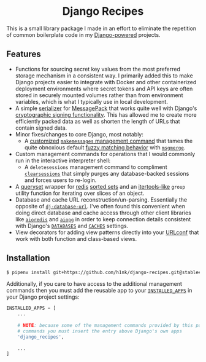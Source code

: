 <div align="center">

# Django Recipes

</div>

This is a small library package I made in an effort to eliminate the repetition of common boilerplate code in my [Django-powered](https://www.djangoproject.com/) projects.

## Features

- Functions for sourcing secret key values from the most preferred storage mechanism in a consistent way. I primarily added this to make Django projects easier to integrate with Docker and other containerized deployment environments where secret tokens and API keys are often stored in securely mounted volumes rather than from environment variables, which is what I typically use in local development.
- A simple [serializer](https://docs.djangoproject.com/en/stable/topics/serialization/) for [MessagePack](https://msgpack.org/) that works quite well with Django's [cryptographic signing functionality](https://docs.djangoproject.com/en/stable/topics/signing/). This has allowed me to create more efficiently packed data as well as shorten the length of URLs that contain signed data.
- Minor fixes/changes to core Django, most notably:
    - A [customized](https://docs.djangoproject.com/en/stable/topics/i18n/translation/#customizing-makemessages) [`makemessages` management command](https://docs.djangoproject.com/en/stable/ref/django-admin/#django-admin-makemessages) that tames the quite obnoxious default [fuzzy matching behavior](https://code.djangoproject.com/ticket/10852) with [`msgmerge`](https://www.gnu.org/software/gettext/manual/html_node/msgmerge-Invocation.html).
- Custom management commands for operations that I would commonly run in the interactive interpreter shell:
    - A `deletesessions` management command to compliment [`clearsessions`](https://docs.djangoproject.com/en/stable/ref/django-admin/#clearsessions) that simply purges any database-backed sessions and forces users to re-login.
- A [queryset](https://docs.djangoproject.com/en/stable/ref/models/querysets/) wrapper for [redis](https://redis.io/) [sorted sets](https://redis.io/topics/data-types#sorted-sets) and an [itertools-like](https://docs.python.org/3/library/itertools.html) `group` utility function for iterating over slices of an object.
- Database and cache URL reconstruction/un-parsing. Essentially the opposite of [`dj-database-url`](https://github.com/jacobian/dj-database-url). I've often found this convenient when doing direct database and cache access through other client libraries like [`aioredis`](https://github.com/aio-libs/aioredis) and [`aiopg`](https://github.com/aio-libs/aiopg) in order to keep connection details consistent with Django's [`DATABASES`](https://docs.djangoproject.com/en/stable/ref/settings/#databases) and [`CACHES`](https://docs.djangoproject.com/en/stable/ref/settings/#std:setting-CACHES) settings.
- View decorators for adding view patterns directly into your [URLconf](https://docs.djangoproject.com/en/stable/topics/http/urls/) that work with both function and class-based views.

## Installation

```bash
$ pipenv install git+https://github.com/h1nk/django-recipes.git@stable#egg=django-recipes.git
```

Additionally, if you care to have access to the additional management commands then you must add the reusable app to your [`INSTALLED_APPS`](https://docs.djangoproject.com/en/stable/ref/settings/#installed-apps) in your Django project settings:

```python
INSTALLED_APPS = [
    ...
    
    # NOTE: because some of the management commands provided by this package override default django-admin
    # commands you must insert the entry above Django's own apps
    'django_recipes',
    
    ...
]
```